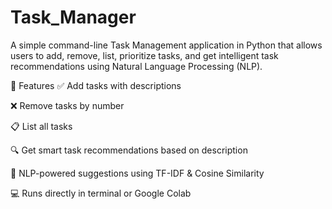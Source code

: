 # Task_Manager
A simple command-line Task Management application in Python that allows users to add, remove, list, prioritize tasks, and get intelligent task recommendations using Natural Language Processing (NLP).

🚀 Features
✅ Add tasks with descriptions

❌ Remove tasks by number

📋 List all tasks

🔍 Get smart task recommendations based on description

🧠 NLP-powered suggestions using TF-IDF & Cosine Similarity

💻 Runs directly in terminal or Google Colab
